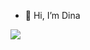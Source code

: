 - 👋 Hi, I’m Dina

<!---
dinanabila/dinanabila is a ✨ special ✨ repository because its `README.md` (this file) appears on your GitHub profile.
You can click the Preview link to take a look at your changes.
--->
![](https://komarev.com/ghpvc/?username=dinanabila&style=pixel)

